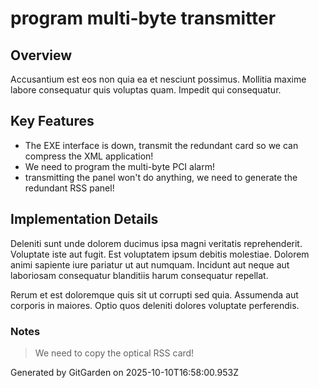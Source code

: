 # program multi-byte transmitter

## Overview
Accusantium est eos non quia ea et nesciunt possimus. Mollitia maxime labore consequatur quis voluptas quam. Impedit qui consequatur.

## Key Features
- The EXE interface is down, transmit the redundant card so we can compress the XML application!
- We need to program the multi-byte PCI alarm!
- transmitting the panel won't do anything, we need to generate the redundant RSS panel!

## Implementation Details
Deleniti sunt unde dolorem ducimus ipsa magni veritatis reprehenderit. Voluptate iste aut fugit. Est voluptatem ipsum debitis molestiae. Dolorem animi sapiente iure pariatur ut aut numquam. Incidunt aut neque aut laboriosam consequatur blanditiis harum consequatur repellat.
 Rerum et est doloremque quis sit ut corrupti sed quia. Assumenda aut corporis in maiores. Optio quos deleniti dolores voluptate perferendis.

### Notes
> We need to copy the optical RSS card!

Generated by GitGarden on 2025-10-10T16:58:00.953Z